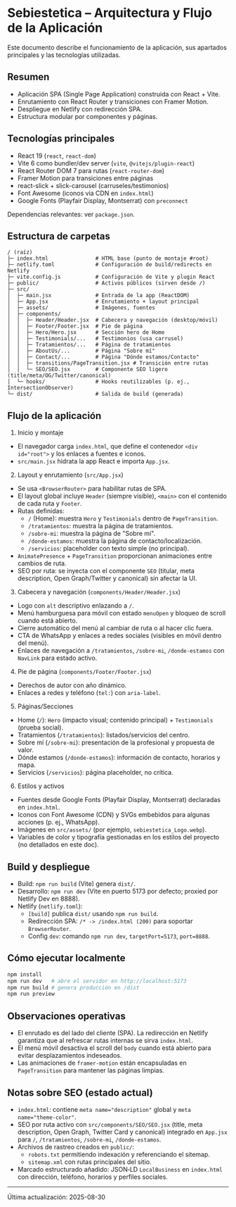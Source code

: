 # Sebiestetica – Arquitectura y Flujo de la Aplicación

Este documento describe el funcionamiento de la aplicación, sus apartados principales y las tecnologías utilizadas.

## Resumen
- Aplicación SPA (Single Page Application) construida con React + Vite.
- Enrutamiento con React Router y transiciones con Framer Motion.
- Despliegue en Netlify con redirección SPA.
- Estructura modular por componentes y páginas.

## Tecnologías principales
- React 19 (`react`, `react-dom`)
- Vite 6 como bundler/dev server (`vite`, `@vitejs/plugin-react`)
- React Router DOM 7 para rutas (`react-router-dom`)
- Framer Motion para transiciones entre páginas
- react-slick + slick-carousel (carruseles/testimonios)
- Font Awesome (iconos via CDN en `index.html`)
- Google Fonts (Playfair Display, Montserrat) con `preconnect`

Dependencias relevantes: ver `package.json`.

## Estructura de carpetas
```
/ (raíz)
├─ index.html               # HTML base (punto de montaje #root)
├─ netlify.toml             # Configuración de build/redirects en Netlify
├─ vite.config.js           # Configuración de Vite y plugin React
├─ public/                  # Activos públicos (sirven desde /)
├─ src/
│  ├─ main.jsx              # Entrada de la app (ReactDOM)
│  ├─ App.jsx               # Enrutamiento + layout principal
│  ├─ assets/               # Imágenes, fuentes
│  ├─ components/
│  │  ├─ Header/Header.jsx  # Cabecera y navegación (desktop/móvil)
│  │  ├─ Footer/Footer.jsx  # Pie de página
│  │  ├─ Hero/Hero.jsx      # Sección hero de Home
│  │  ├─ Testimonials/...   # Testimonios (usa carrusel)
│  │  ├─ Tratamientos/...   # Página de tratamientos
│  │  ├─ AboutUs/...        # Página "Sobre mí"
│  │  ├─ Contact/...        # Página "Dónde estamos/Contacto"
│  │  ├─ transitions/PageTransition.jsx # Transición entre rutas
│  │  └─ SEO/SEO.jsx        # Componente SEO ligero (title/meta/OG/Twitter/canonical)
│  └─ hooks/                # Hooks reutilizables (p. ej., IntersectionObserver)
└─ dist/                    # Salida de build (generada)
```

## Flujo de la aplicación

1) Inicio y montaje
- El navegador carga `index.html`, que define el contenedor `<div id="root">` y los enlaces a fuentes e iconos.
- `src/main.jsx` hidrata la app React e importa `App.jsx`.

2) Layout y enrutamiento (`src/App.jsx`)
- Se usa `<BrowserRouter>` para habilitar rutas de SPA.
- El layout global incluye `Header` (siempre visible), `<main>` con el contenido de cada ruta y `Footer`.
- Rutas definidas:
  - `/` (Home): muestra `Hero` y `Testimonials` dentro de `PageTransition`.
  - `/tratamientos`: muestra la página de tratamientos.
  - `/sobre-mi`: muestra la página de "Sobre mí".
  - `/donde-estamos`: muestra la página de contacto/localización.
  - `/servicios`: placeholder con texto simple (no principal).
- `AnimatePresence` + `PageTransition` proporcionan animaciones entre cambios de ruta.
 - SEO por ruta: se inyecta con el componente `SEO` (titular, meta description, Open Graph/Twitter y canonical) sin afectar la UI.

3) Cabecera y navegación (`components/Header/Header.jsx`)
- Logo con `alt` descriptivo enlazando a `/`.
- Menú hamburguesa para móvil con estado `menuOpen` y bloqueo de scroll cuando está abierto.
- Cierre automático del menú al cambiar de ruta o al hacer clic fuera.
- CTA de WhatsApp y enlaces a redes sociales (visibles en móvil dentro del menú).
- Enlaces de navegación a `/tratamientos`, `/sobre-mi`, `/donde-estamos` con `NavLink` para estado activo.

4) Pie de página (`components/Footer/Footer.jsx`)
- Derechos de autor con año dinámico.
- Enlaces a redes y teléfono (`tel:`) con `aria-label`.

5) Páginas/Secciones
- Home (`/`): `Hero` (impacto visual; contenido principal) + `Testimonials` (prueba social). 
- Tratamientos (`/tratamientos`): listados/servicios del centro.
- Sobre mí (`/sobre-mi`): presentación de la profesional y propuesta de valor.
- Dónde estamos (`/donde-estamos`): información de contacto, horarios y mapa.
- Servicios (`/servicios`): página placeholder, no crítica.

6) Estilos y activos
- Fuentes desde Google Fonts (Playfair Display, Montserrat) declaradas en `index.html`.
- Iconos con Font Awesome (CDN) y SVGs embebidos para algunas acciones (p. ej., WhatsApp).
- Imágenes en `src/assets/` (por ejemplo, `sebiestetica_Logo.webp`).
- Variables de color y tipografía gestionadas en los estilos del proyecto (no detallados en este doc). 

## Build y despliegue
- Build: `npm run build` (Vite) genera `dist/`.
- Desarrollo: `npm run dev` (Vite en puerto 5173 por defecto; proxied por Netlify Dev en 8888).
- Netlify (`netlify.toml`):
  - `[build]` publica `dist/` usando `npm run build`.
  - Redirección SPA: `/* -> /index.html (200)` para soportar `BrowserRouter`.
  - Config `dev`: comando `npm run dev`, `targetPort=5173`, `port=8888`.

## Cómo ejecutar localmente
```bash
npm install
npm run dev   # abre el servidor en http://localhost:5173
npm run build # genera producción en /dist
npm run preview
```

## Observaciones operativas
- El enrutado es del lado del cliente (SPA). La redirección en Netlify garantiza que al refrescar rutas internas se sirva `index.html`.
- El menú móvil desactiva el scroll del `body` cuando está abierto para evitar desplazamientos indeseados.
- Las animaciones de `framer-motion` están encapsuladas en `PageTransition` para mantener las páginas limpias.

## Notas sobre SEO (estado actual)
- `index.html`: contiene `meta name="description"` global y `meta name="theme-color"`.
- SEO por ruta activo con `src/components/SEO/SEO.jsx` (title, meta description, Open Graph, Twitter Card y canonical) integrado en `App.jsx` para `/`, `/tratamientos`, `/sobre-mi`, `/donde-estamos`.
- Archivos de rastreo creados en `public/`:
  - `robots.txt` permitiendo indexación y referenciando el sitemap.
  - `sitemap.xml` con rutas principales del sitio.
- Marcado estructurado añadido: JSON‑LD `LocalBusiness` en `index.html` con dirección, teléfono, horarios y perfiles sociales.

---

Última actualización: 2025-08-30
